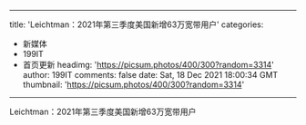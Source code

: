 
---
title: 'Leichtman：2021年第三季度美国新增63万宽带用户'
categories: 
 - 新媒体
 - 199IT
 - 首页更新
headimg: 'https://picsum.photos/400/300?random=3314'
author: 199IT
comments: false
date: Sat, 18 Dec 2021 18:00:34 GMT
thumbnail: 'https://picsum.photos/400/300?random=3314'
---

<div>   
Leichtman：2021年第三季度美国新增63万宽带用户  
</div>
            